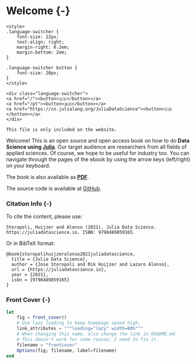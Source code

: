 # Welcome {-}

```{=html}
<style>
.language-switcher {
    font-size: 22px;
    text-align: right;
    margin-right: 0.2em;
    margin-bottom: 2em;
}

.language-switcher button {
    font-size: 20px;
}
</style>

<div class="language-switcher">
<a href="/"><button>🇺🇸</button></a>
<a href="/pt"><button>🇧🇷</button></a>
<a href="https://cn.julialang.org/JuliaDataScience"><button>🇨🇳</botton></a>
</div>
```

```{=comment}
This file is only included on the website.
```

Welcome! This is an open source and open access book on how to do **Data Science using [Julia](https://julialang.org)**.
Our target audience are researchers from all fields of applied sciences.
Of course, we hope to be useful for industry too.
You can navigate through the pages of the ebook by using the arrow keys (left/right) on your keyboard.

The book is also available as [**PDF**](/juliadatascience.pdf).

The source code is available at [GitHub](https://github.com/JuliaDataScience/JuliaDataScience).

### Citation Info {-}

To cite the content, please use:

```plaintext
Storopoli, Huijzer and Alonso (2021). Julia Data Science. https://juliadatascience.io. ISBN: 9798489859165.
```

Or in BibTeX format:

```plaintext
@book{storopolihuijzeralonso2021juliadatascience,
  title = {Julia Data Science},
  author = {Jose Storopoli and Rik Huijzer and Lazaro Alonso},
  url = {https://juliadatascience.io},
  year = {2021},
  isbn = {9798489859165}
}
```

### Front Cover {-}

```jl
let
    fig = front_cover()
    # Use lazy loading to keep homepage speed high.
    link_attributes = """loading="lazy" width=80%"""
    # When changing this name, also change the link in README.md.
    # This doesn't work for some reason; I need to fix it.
    filename = "frontcover"
    Options(fig; filename, label=filename)
end
```

